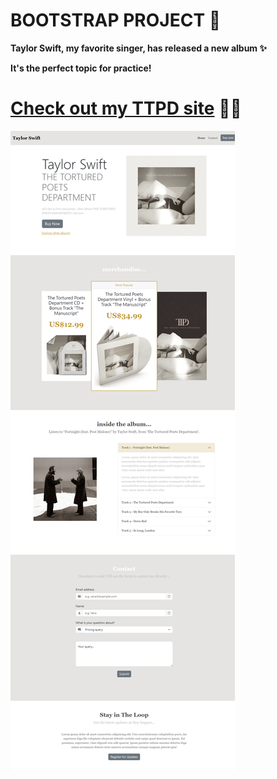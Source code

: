 # BOOTSTRAP PROJECT 🔮

**Taylor Swift, my favorite singer, has released a new album ✨**

**It's the perfect topic for practice!**

# [Check out my TTPD site](https://cjiewei.github.io/Bootstrap-5-Examples/) 🧸🥂

![Website Thumbnail](/thumb.png)
